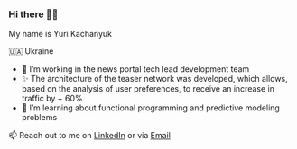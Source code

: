 ### Hi there 👋🏽

My name is Yuri Kachanyuk

🇺🇦 Ukraine

- 💠 I’m working in the news portal tech lead development team
- ✨ The architecture of the teaser network was developed, which allows, based on the analysis of user preferences, to receive an increase in traffic by + 60%
- 🌱 I’m learning about functional programming and predictive modeling problems

📫 Reach out to me on [LinkedIn](https://www.linkedin.com/in/yuri-kachanyuk/) or via [Email](mailto:wku@ukr.net)

<!--
**mniverthi/mniverthi** is a ✨ _special_ ✨ repository because its `README.md` (this file) appears on your GitHub profile.

Here are some ideas to get you started:

- 👯 I’m looking to collaborate on ...
- 🤔 I’m looking for help with ...
- 💬 Ask me about ...
- 😄 Pronouns: ...
- ⚡ Fun fact: ...
-->
